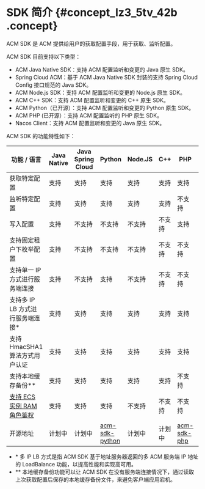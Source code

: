 # SDK 简介 {#concept_lz3_5tv_42b .concept}

ACM SDK 是 ACM 提供给用户的获取配置手段，用于获取、监听配置。

ACM SDK 目前支持以下类型：

-   ACM Java Native SDK：支持 ACM 配置监听和变更的 Java 原生 SDK。
-   Spring Cloud ACM：基于 ACM Java Native SDK 封装的支持 Spring Cloud Config 接口规范的 Java SDK。
-   ACM Node.js SDK：支持 ACM 配置监听和变更的 Node.js 原生 SDK。
-   ACM C++ SDK：支持 ACM 配置监听和变更的 C++ 原生 SDK。
-   ACM Python（已开源）：支持 ACM 配置监听和变更的 Python 原生 SDK。
-   ACM PHP \(已开源）：支持 ACM 配置监听的 PHP 原生 SDK。
-   Nacos Client：支持 ACM 配置监听和变更的 Java 原生 SDK。

ACM SDK 的功能特性如下：

|功能 / 语言|Java Native|Java Spring Cloud|Python|Node.JS|C++|PHP|Nacos SDK|
|-------|-----------|-----------------|------|-------|---|---|---------|
|获取特定配置|支持|支持|支持|支持|支持|支持|支持|
|监听特定配置|支持|支持|支持|支持|支持|不支持|支持|
|写入配置|支持|不支持|不支持|不支持|不支持|支持|支持|
|支持固定租户下枚举配置|支持|不支持|不支持|不支持|不支持|不支持|不支持|
|支持单一 IP 方式进行服务端连接|支持|不支持|支持|不支持|不支持|不支持|支持|
|支持多 IP LB 方式进行服务端连接\*|支持|支持|支持|支持|支持|支持|支持|
|支持 HmacSHA1 算法方式用户认证|支持|支持|支持|支持|支持|支持|支持|
|支持本地缓存备份\*\*|支持|支持|支持|支持|支持|不支持|支持|
|[支持 ECS 实例 RAM 角色鉴权](https://help.aliyun.com/document_detail/72013.html)|支持|支持|支持|不支持|不支持|不支持|支持|
|开源地址|计划中|计划中|[acm-sdk-python](https://github.com/alibaba/acm-sdk-python)|计划中|计划中|[acm-sdk-php](https://github.com/alibaba/acm-sdk-php)|[Nacos](https://github.com/alibaba/nacos)|

-   \* 多 IP LB 方式是指 ACM SDK 基于地址服务器返回的多 ACM 服务端 IP 地址的 LoadBalance 功能，以提高性能和实现高可用。
-   \*\* 本地缓存备份功能可以让 ACM SDK 在没有服务端连接情况下，通过读取上次获取配置后保存的本地缓存备份文件，来避免客户端应用宕机。

